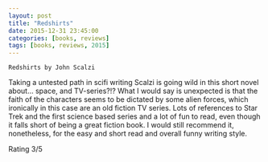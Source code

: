 ```yaml
---
layout: post
title: "Redshirts"
date: 2015-12-31 23:45:00
categories: [books, reviews]
tags: [books, reviews, 2015]
---
```


`Redshirts by John Scalzi`

Taking a untested path in scifi writing Scalzi is going wild in this short novel about... space, and TV-series?!?
What I would say is unexpected is that the faith of the characters seems to be dictated by some alien forces, which ironically in this case are an old fiction TV series.
Lots of references to Star Trek and the first science based series and a lot of fun to read, even though it falls short of being a great fiction book.
I would still recommend it, nonetheless, for the easy and short read and overall funny writing style.

Rating 3/5
